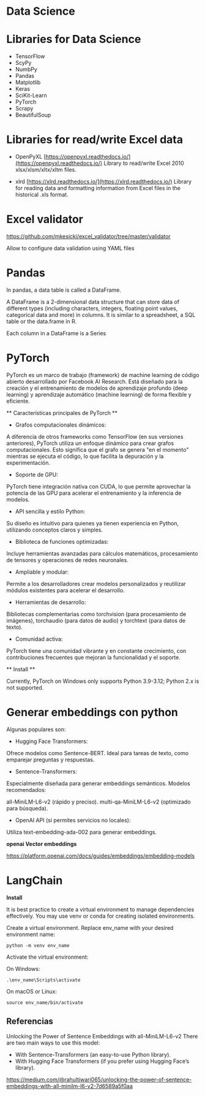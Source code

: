 # Data Science


# Libraries for Data Science

- TensorFlow
- ScyPy
- NumbPy
- Pandas
- Matplotlib
- Keras
- SciKit-Learn
- PyTorch
- Scrapy
- BeautifulSoup


# Libraries for read/write Excel data
- OpenPyXL [https://openpyxl.readthedocs.io/](https://openpyxl.readthedocs.io/)
Library to read/write Excel 2010 xlsx/xlsm/xltx/xltm files.

- xlrd [https://xlrd.readthedocs.io/](https://xlrd.readthedocs.io/)
Library for reading data and formatting information from Excel files in the historical .xls format.

# Excel validator
https://github.com/mkesicki/excel_validator/tree/master/validator

Allow to configure data validation using YAML files



# Pandas

In pandas, a data table is called a DataFrame.


A DataFrame is a 2-dimensional data structure that can store data of different types (including characters, integers, floating point values, categorical data and more) in columns. It is similar to a spreadsheet, a SQL table or the data.frame in R.

Each column in a DataFrame is a Series


# PyTorch

PyTorch es un marco de trabajo (framework) de machine learning de código abierto desarrollado por Facebook AI Research. Está diseñado para la creación y el entrenamiento de modelos de aprendizaje profundo (deep learning) y aprendizaje automático (machine learning) de forma flexible y eficiente.


** Características principales de PyTorch ** 

- Grafos computacionales dinámicos:

A diferencia de otros frameworks como TensorFlow (en sus versiones anteriores), PyTorch utiliza un enfoque dinámico para crear grafos computacionales. Esto significa que el grafo se genera "en el momento" mientras se ejecuta el código, lo que facilita la depuración y la experimentación.

-  Soporte de GPU:

PyTorch tiene integración nativa con CUDA, lo que permite aprovechar la potencia de las GPU para acelerar el entrenamiento y la inferencia de modelos.

-  API sencilla y estilo Python:

Su diseño es intuitivo para quienes ya tienen experiencia en Python, utilizando conceptos claros y simples.

- Biblioteca de funciones optimizadas:

Incluye herramientas avanzadas para cálculos matemáticos, procesamiento de tensores y operaciones de redes neuronales.

- Ampliable y modular:

Permite a los desarrolladores crear modelos personalizados y reutilizar módulos existentes para acelerar el desarrollo.

-  Herramientas de desarrollo:

Bibliotecas complementarias como torchvision (para procesamiento de imágenes), torchaudio (para datos de audio) y torchtext (para datos de texto).

-  Comunidad activa:

PyTorch tiene una comunidad vibrante y en constante crecimiento, con contribuciones frecuentes que mejoran la funcionalidad y el soporte.


** Install **

Currently, PyTorch on Windows only supports Python 3.9-3.12; Python 2.x is not supported.


# Generar embeddings con python

Algunas populares son:

- Hugging Face Transformers:

Ofrece modelos como Sentence-BERT.
Ideal para tareas de texto, como emparejar preguntas y respuestas.

-  Sentence-Transformers:

Especialmente diseñada para generar embeddings semánticos.
Modelos recomendados:

all-MiniLM-L6-v2 (rápido y preciso).
multi-qa-MiniLM-L6-v2 (optimizado para búsqueda).

- OpenAI API (si permites servicios no locales):

Utiliza text-embedding-ada-002 para generar embeddings.


**openai Vector embeddings**

https://platform.openai.com/docs/guides/embeddings/embedding-models



# LangChain


**Install**


It is best practice to create a virtual environment to manage dependencies effectively. You may use venv or conda for creating isolated environments.


Create a virtual environment. Replace env_name with your desired environment name:

```
python -m venv env_name
```

Activate the virtual environment:

On Windows:

```
.\env_name\Scripts\activate

```

On macOS or Linux:

```
source env_name/bin/activate
```


## Referencias


Unlocking the Power of Sentence Embeddings with all-MiniLM-L6-v2
There are two main ways to use this model:

- With Sentence-Transformers (an easy-to-use Python library).
- With Hugging Face Transformers (if you prefer using Hugging Face’s library).

https://medium.com/@rahultiwari065/unlocking-the-power-of-sentence-embeddings-with-all-minilm-l6-v2-7d6589a5f0aa